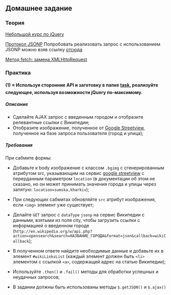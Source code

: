## Домашнее задание

### Теория

[Небольшой курс по jQuery](https://www.codeschool.com/courses/try-jquery)

[Протокол JSONP](https://learn.javascript.ru/ajax-jsonp) Попробовать реализовать запрос с использованием JSONP можно взяв ссылку [отсюда](http://www.jsontest.com/#code)

[Метод fetch: замена XMLHttpRequest](https://learn.javascript.ru/fetch)



### Практика


#### (1) ⭐ Используя сторонние API и заготовку в папке [task](./task), реализуйте следующее, используя возможности jQuery по-максимому.

##### Описание

- Сделайте AJAX запрос с введенным городом и отобразите релевантные ссылки с Википедии;
- Отобразите изображение, полученное от [Google Streetview](https://maps.googleapis.com/maps/api/streetview?size=600x300&location=46.414382,10.013988&heading=151.78&pitch=-0.76), полученное на базе запроса пользователя (город и улица);

##### Требования

При сабмите формы:

- Добавьте к body изображение с классом `.bgimg` с сгенерированным атрибутом src, указывающим на сервис [google streetview](https://developers.google.com/maps/documentation/streetview/intro#url_parameters) с перерданным параметром `location` (в документации об этом не сказано, но он может принимать значения города и улицы через запятую: `location=sumska,kharkiv`);

- При следующих сабмитах обновляйте `src` атрибут изображения, если `<img>` элемент уже существует;

- Делайте `GET` запрос с `dataType` `jsonp` на сервис Википедии с данными, взятыми из поля city, чтобы загрузить ссылки с информацией о введенном городе (`http://en.wikipedia.org/w/api.php?action=opensearch&search=НАЗВАНИЕ_ГОРОДА&format=json&callback=wikiCallback`);

- В полученном ответе найдите необходимые данные и добавьте их в элемент `#wikiLinksList` (каждый элемент должен быть `<li>` элементом с ссылкой `<a>`, содержащей адрес на статью Википедии);

- Используйте `.then()` и `.fail()` методы для обработки успешных и неудачных запросов;

- В задании должны быть использованы методы `$.getJSON()` и `$.ajax()`

